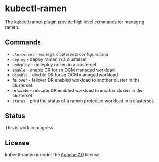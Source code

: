 <!--
SPDX-FileCopyrightText: The RamenDR authors
SPDX-License-Identifier: Apache-2.0
-->

# kubectl-ramen

The kubectl ramen plugin provide high level commands for managing ramen.

## Commands

- `clusterset` - manage clustersets configurations
- `deploy` - deploy ramen in a clusterset
- `undeploy` - undeploy ramen in a clusterset
- `enable` - enable DR for an OCM managed workload
- `disable` - disable DR for an OCM managed workload
- failover - failover DR enabled workload to another cluster in the
  clusterset.
- relocate - relocate DR enabled workload to another cluster in the
  clusterset.
- `status` - print the status of a ramen protected workload in a
  clusterset.

## Status

This is work in progress.

## License

kubectl-ramen is under the [Apache 2.0](LICENSES/Apache-2.0.txt)
license.
